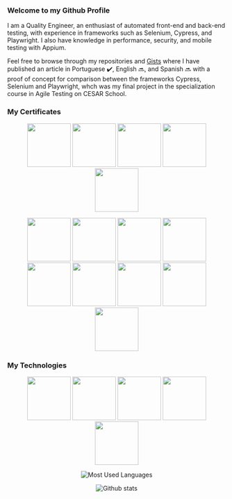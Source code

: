 ### Welcome to my Github Profile

I am a Quality Engineer, an enthusiast of automated front-end and back-end testing, with experience in frameworks such as Selenium, Cypress, and Playwright. I also have knowledge in performance, security, and mobile testing with Appium.

Feel free to browse through my repositories and [Gists](https://gist.github.com/AndradeTC86) where I have published an article in Portuguese :heavy_check_mark:, English :soon:, and Spanish :soon: with a proof of concept for comparison between the frameworks Cypress, Selenium and Playwright, whch was my final project in the specialization course in Agile Testing on CESAR School.

### My Certificates
<p align="center">
  <img src="https://bstqb.online/img/selos/s-ctal-tm2.png" width="100" height="100">
  <img src="https://bstqb.online/img/selos/s-ctal-ta.png" width="100" height="100">
  <img src="https://bstqb.online/img/selos/s-ctal-tta.png" width="100" height="100">
  <img src="https://bstqb.online/img/selos/s-ctal-tae.png" width="100" height="100">
  <img src="https://bstqb.online/img/selos/s-ctal-att.png" width="100" height="100">
</p>
<p align="center">
  <img src="https://bstqb.online/img/selos/s-ctfl.png" width="100" height="100">
  <img src="https://bstqb.online/img/selos/s-ctfl-at.png" width="100" height="100">
  <img src="https://bstqb.online/img/selos/s-ct-act.png" width="100" height="100">
  <img src="https://bstqb.online/img/selos/s-ct-ai.png" width="100" height="100">
  <img src="https://bstqb.online/img/selos/s-ct-mat.png" width="100" height="100">
  <img src="https://bstqb.online/img/selos/s-ct-mbt.png" width="100" height="100">
  <img src="https://bstqb.online/img/selos/s-ct-pt.png" width="100" height="100">
  <img src="https://bstqb.online/img/selos/s-ct-ut.png" width="100" height="100">
  <img src="https://bstqb.online/img/selos/s-ct-sec.png" width="100" height="100">
</p>

### My Technologies

<p align="center">
  <img src="https://cdn.jsdelivr.net/gh/devicons/devicon@latest/icons/cypressio/cypressio-original.svg" width="100" height="100">
  <img src="https://cdn.jsdelivr.net/gh/devicons/devicon@latest/icons/playwright/playwright-original.svg" width="100" height="100">
  <img src="https://cdn.jsdelivr.net/gh/devicons/devicon@latest/icons/selenium/selenium-original.svg"  width="100" height="100">
  <img src="https://cdn.jsdelivr.net/gh/devicons/devicon@latest/icons/javascript/javascript-original.svg" width="100" height="100">
  <img src="https://cdn.jsdelivr.net/gh/devicons/devicon@latest/icons/python/python-original.svg" width="100" height="100">
</p>

<p align="center">
  <img alt="Most Used Languages" src="https://github-readme-stats.vercel.app/api/top-langs/?username=AndradeTC86&layout=compact&theme=dracula"/>
</p>
<p align="center">
  <img alt="Github stats" src="https://github-readme-stats.vercel.app/api?username=AndradeTC86&count_private=true&show_icons=true&theme=dracula" />
</p>

<!--
**AndradeTC86/AndradeTC86** is a ✨ _special_ ✨ repository because its `README.md` (this file) appears on your GitHub profile.

Here are some ideas to get you started:

- 🔭 I’m currently working on ...
- 🌱 I’m currently learning ...
- 👯 I’m looking to collaborate on ...
- 🤔 I’m looking for help with ...
- 💬 Ask me about ...
- 📫 How to reach me: ...
- 😄 Pronouns: ...
- ⚡ Fun fact: ...
-->
